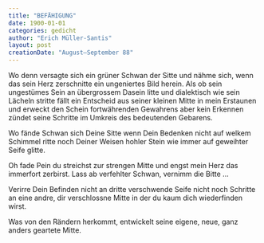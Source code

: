 ```yaml
---
title: "BEFÄHIGUNG"
date: 1900-01-01
categories: gedicht
author: "Erich Müller-Santis"
layout: post
creationDate: "August–September 88"
---
```

Wo denn versagte sich ein grüner Schwan der Sitte
und nähme sich, wenn das sein Herz zerschnitte
ein ungeniertes Bild herein.
Als ob sein ungestümes Sein
an übergrossem Dasein litte
und dialektisch wie sein Lächeln stritte
fällt ein Entscheid aus seiner kleinen Mitte
in mein Erstaunen und erweckt den Schein
fortwährenden Gewahrens
aber kein
Erkennen zündet seine Schritte
im Umkreis des bedeutenden Gebarens.

Wo fände Schwan sich Deine Sitte
wenn Dein Bedenken nicht auf welkem Schimmel ritte
noch Deiner Weisen hohler Stein
wie immer auf geweihter Seife glitte.

Oh fade Pein
du streichst zur strengen Mitte
und engst mein Herz das immerfort zerbirst.
Lass ab verfehlter Schwan, vernimm die Bitte …

Verirre Dein Befinden nicht an dritte
verschwende Seife nicht noch Schritte
an eine andre, dir verschlossne Mitte
in der du kaum dich wiederfinden wirst.

Was von den Rändern herkommt, entwickelt seine eigene, neue, ganz anders geartete Mitte.
